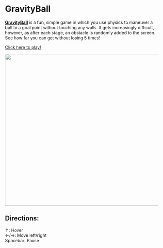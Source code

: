 # GravityBall

[**GravityBall**](http://timsunpang.github.io/GravityBall/) is a fun, simple game in which you use physics to maneuver a ball to
a goal point without touching any walls. It gets increasingly difficult, however,
as after each stage, an obstacle is randomly added to the screen. See how far
you can get without losing 5 times!

[Click here to play!](http://timsunpang.github.io/GravityBall/)

<p>
<img src="http://res.cloudinary.com/ladh6sfp9/image/upload/v1458546638/Screen_Shot_2016-03-21_at_12.46.07_AM_jseqxl.png" height="500" width="585"></img>
</p>

## Directions: 
↑: Hover<br/>
←/→: Move left/right<br/>
Spacebar: Pause<br/>

